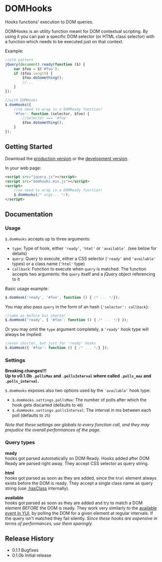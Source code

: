 # DOMHooks

Hooks functions' execution to DOM queries.

DOMHooks is an utility function meant for DOM contextual scripting. By using it you can pair a specific DOM selector (or HTML class selector) with a function which needs to be executed just on that context.

Example:

```javascript
//old pattern
jQuery(document).ready(function ($) {
	var $foo = $('#foo');
	if ($foo.length) {
		$foo.doSomething();
		//...
	}
});

//with DOMHooks 
$.domHooks({
	//no need to wrap in a DOMReady function!
	'#foo': function (selector, $foo) {
		//selector === '#foo'
		$foo.doSomething();
	}
});
```

## Getting Started
Download the [production version][min] or the [development version][max].

[min]: https://raw.github.com/dwightjack/domhooks/master/dist/domhooks.min.js
[max]: https://raw.github.com/dwightjack/domhooks/master/dist/domhooks.js

In your web page:

```html
<script src="jquery.js"></script>
<script src="domhooks.min.js"></script>
<script>
	//no need to wrap in a DOMReady function!
	$.domHooks(/* args... */);
</script>
```

## Documentation


### Usage

`$.domHooks` accepts up to three arguments:

* `type`:  Type of hook, either `'ready'`, `'html'` or `'available'`. (see below for details)
* `query`: Query to execute, either a CSS selector (`'ready'` and `'available'` types) or a class name (`'html'` type)
* `callback`: Function to execute when `query` is matched. The function accepts two arguments: the `query` itself and a jQuery object referencing to it

Basic usage example:

```javascript
$.domHook('ready', '#foo', function () { /* ... */});
```

You may also pass `query` in the form of an hash `{'selector': callback}`:

```javascript
//same as before but shorter
$.domHook('ready', { '#foo': function () { /* ... */} });
```

Or you may omit the `type` argument completely, a `'ready'` hook type will always be implied:

```javascript
//even shorter, but just for 'ready' hooks
$.domHook({ '#foo': function () { /* ... */} });
```

### Settings

**Breaking changes!!!**  
**Up to v0.1.0b `.pollsMax` and `.pollsInterval` where called `.polls_max` and `.polls_interval`.**

`$.domHooks` exposes also two options used by the `'available'` hook type:

* `$.domHooks.settings.pollsMax`: The number of polls after which the hook gets discarted (defaults to `40`)
* `$.domHooks.settings.pollsInterval`: The interval in ms between each poll (defaults to `25`)

_Note that these settings are globals to every function call, and they may prejudice the overall performances of the page._

### Query types

**ready**  
hooks got parsed automatically on DOM Ready. Hooks added after DOM Ready are parsed right away. They accept CSS selector as query string.

**html**  
hooks got parsed as soon as they are added, since the `html` element always exists before the DOM is ready. They accept a single class name as query string (use [.hasClass](http://api.jquery.com/hasClass/) internally).

**available**  
hooks got parsed as soon as they are added and try to match a DOM element _BEFORE_ the DOM is ready. They work very similarly to the [available event in YUI](http://yuilibrary.com/yui/docs/event/domready.html#available), by polling the DOM for a given element at regular intervals. If the query isn't matched they fail silently. _Since these hooks are expensive in terms of performances, use them sparingly._

## Release History

* 0.1.1 Bugfixes
* 0.1.0b Initial release
